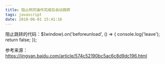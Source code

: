 ```yaml
---
title: 阻止网页操作完成后自动跳转
tags: javascript
date: 2018-06-01 15:41:16
---
```

阻止跳转的代码：$(window).on('beforeunload', () => { console.log('leave'); return false; });

参考来源：https://jingyan.baidu.com/article/574c52190bc5ac6c8d9dc196.html